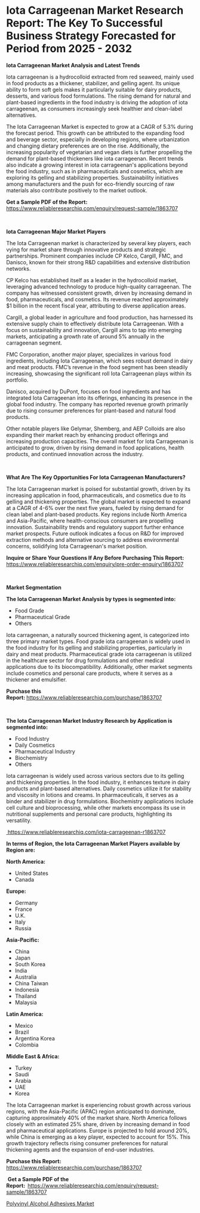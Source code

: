 <p><h1>Iota Carrageenan Market Research Report: The Key To Successful Business Strategy Forecasted for Period from 2025 - 2032</h1></p><p><strong>Iota Carrageenan Market Analysis and Latest Trends</strong></p>
<p><p>Iota carrageenan is a hydrocolloid extracted from red seaweed, mainly used in food products as a thickener, stabilizer, and gelling agent. Its unique ability to form soft gels makes it particularly suitable for dairy products, desserts, and various food formulations. The rising demand for natural and plant-based ingredients in the food industry is driving the adoption of iota carrageenan, as consumers increasingly seek healthier and clean-label alternatives.</p><p>The Iota Carrageenan Market is expected to grow at a CAGR of 5.3% during the forecast period. This growth can be attributed to the expanding food and beverage sector, especially in developing regions, where urbanization and changing dietary preferences are on the rise. Additionally, the increasing popularity of vegetarian and vegan diets is further propelling the demand for plant-based thickeners like iota carrageenan. Recent trends also indicate a growing interest in iota carrageenan's applications beyond the food industry, such as in pharmaceuticals and cosmetics, which are exploring its gelling and stabilizing properties. Sustainability initiatives among manufacturers and the push for eco-friendly sourcing of raw materials also contribute positively to the market outlook.</p></p>
<p><strong>Get a Sample PDF of the Report:&nbsp;</strong> <a href="https://www.reliableresearchiq.com/enquiry/request-sample/1863707?utm_campaign=3074&utm_medium=2&utm_source=Github&utm_content=ia&utm_term=03042025&utm_id=iota-carrageenan">https://www.reliableresearchiq.com/enquiry/request-sample/1863707</a></p>
<p>&nbsp;</p>
<p><strong>Iota Carrageenan Major Market Players</strong></p>
<p><p>The Iota Carrageenan market is characterized by several key players, each vying for market share through innovative products and strategic partnerships. Prominent companies include CP Kelco, Cargill, FMC, and Danisco, known for their strong R&D capabilities and extensive distribution networks. </p><p>CP Kelco has established itself as a leader in the hydrocolloid market, leveraging advanced technology to produce high-quality carrageenan. The company has witnessed consistent growth, driven by increasing demand in food, pharmaceuticals, and cosmetics. Its revenue reached approximately $1 billion in the recent fiscal year, attributing to diverse application areas.</p><p>Cargill, a global leader in agriculture and food production, has harnessed its extensive supply chain to effectively distribute Iota Carrageenan. With a focus on sustainability and innovation, Cargill aims to tap into emerging markets, anticipating a growth rate of around 5% annually in the carrageenan segment.</p><p>FMC Corporation, another major player, specializes in various food ingredients, including Iota Carrageenan, which sees robust demand in dairy and meat products. FMC’s revenue in the food segment has been steadily increasing, showcasing the significant roll Iota Carrageenan plays within its portfolio.</p><p>Danisco, acquired by DuPont, focuses on food ingredients and has integrated Iota Carrageenan into its offerings, enhancing its presence in the global food industry. The company has reported revenue growth primarily due to rising consumer preferences for plant-based and natural food products.</p><p>Other notable players like Gelymar, Shemberg, and AEP Colloids are also expanding their market reach by enhancing product offerings and increasing production capacities. The overall market for Iota Carrageenan is anticipated to grow, driven by rising demand in food applications, health products, and continued innovation across the industry.</p></p>
<p>&nbsp;</p>
<p><strong>What Are The Key Opportunities For Iota Carrageenan Manufacturers?</strong></p>
<p><p>The Iota Carrageenan market is poised for substantial growth, driven by its increasing application in food, pharmaceuticals, and cosmetics due to its gelling and thickening properties. The global market is expected to expand at a CAGR of 4-6% over the next five years, fueled by rising demand for clean label and plant-based products. Key regions include North America and Asia-Pacific, where health-conscious consumers are propelling innovation. Sustainability trends and regulatory support further enhance market prospects. Future outlook indicates a focus on R&D for improved extraction methods and alternative sourcing to address environmental concerns, solidifying Iota Carrageenan's market position.</p></p>
<p><strong>Inquire or Share Your Questions If Any Before Purchasing This Report:</strong> <a href="https://www.reliableresearchiq.com/enquiry/pre-order-enquiry/1863707?utm_campaign=3074&utm_medium=2&utm_source=Github&utm_content=ia&utm_term=03042025&utm_id=iota-carrageenan">https://www.reliableresearchiq.com/enquiry/pre-order-enquiry/1863707</a></p>
<p>&nbsp;</p>
<p><strong>Market Segmentation</strong></p>
<p><strong>The Iota Carrageenan Market Analysis by types is segmented into:</strong></p>
<p><ul><li>Food Grade</li><li>Pharmaceutical Grade</li><li>Others</li></ul></p>
<p><p>Iota carrageenan, a naturally sourced thickening agent, is categorized into three primary market types. Food grade iota carrageenan is widely used in the food industry for its gelling and stabilizing properties, particularly in dairy and meat products. Pharmaceutical grade iota carrageenan is utilized in the healthcare sector for drug formulations and other medical applications due to its biocompatibility. Additionally, other market segments include cosmetics and personal care products, where it serves as a thickener and emulsifier.</p></p>
<p><strong>Purchase this Report:&nbsp;</strong><a href="https://www.reliableresearchiq.com/purchase/1863707?utm_campaign=3074&utm_medium=2&utm_source=Github&utm_content=ia&utm_term=03042025&utm_id=iota-carrageenan">https://www.reliableresearchiq.com/purchase/1863707</a></p>
<p>&nbsp;</p>
<p><strong>The Iota Carrageenan Market Industry Research by Application is segmented into:</strong></p>
<p><ul><li>Food Industry</li><li>Daily Cosmetics</li><li>Pharmaceutical Industry</li><li>Biochemistry</li><li>Others</li></ul></p>
<p><p>Iota carrageenan is widely used across various sectors due to its gelling and thickening properties. In the food industry, it enhances texture in dairy products and plant-based alternatives. Daily cosmetics utilize it for stability and viscosity in lotions and creams. In pharmaceuticals, it serves as a binder and stabilizer in drug formulations. Biochemistry applications include cell culture and bioprocessing, while other markets encompass its use in nutritional supplements and personal care products, highlighting its versatility.</p></p>
<p><a href="https://www.reliableresearchiq.com/iota-carrageenan-r1863707?utm_campaign=3074&utm_medium=2&utm_source=Github&utm_content=ia&utm_term=03042025&utm_id=iota-carrageenan">&nbsp;https://www.reliableresearchiq.com/iota-carrageenan-r1863707</a></p>
<p><strong>In terms of Region, the Iota Carrageenan Market Players available by Region are:</strong></p>
<p>
    <p> <strong> North America: </strong>
        <ul>
            <li>United States</li>
            <li>Canada</li>
        </ul>
        </p> 
    <p> <strong> Europe: </strong>
        <ul>
            <li>Germany</li>
            <li>France</li>
            <li>U.K.</li>
            <li>Italy</li>
            <li>Russia</li>
        </ul>
        </p> 
    <p> <strong> Asia-Pacific: </strong>
        <ul>
            <li>China</li>
            <li>Japan</li>
            <li>South Korea</li>
            <li>India</li>
            <li>Australia</li>
            <li>China Taiwan</li>
            <li>Indonesia</li>
            <li>Thailand</li>
            <li>Malaysia</li>
        </ul>
        </p> 
    <p> <strong> Latin America: </strong>
        <ul>
            <li>Mexico</li>
            <li>Brazil</li>
            <li>Argentina Korea</li>
            <li>Colombia</li>
        </ul>
        </p> 
    <p> <strong> Middle East & Africa: </strong>
        <ul>
            <li>Turkey</li>
            <li>Saudi</li>
            <li>Arabia</li>
            <li>UAE</li>
            <li>Korea</li>
        </ul>
    </p>
    </p>
<p><p>The Iota Carrageenan market is experiencing robust growth across various regions, with the Asia-Pacific (APAC) region anticipated to dominate, capturing approximately 40% of the market share. North America follows closely with an estimated 25% share, driven by increasing demand in food and pharmaceutical applications. Europe is projected to hold around 20%, while China is emerging as a key player, expected to account for 15%. This growth trajectory reflects rising consumer preferences for natural thickening agents and the expansion of end-user industries.</p></p>
<p><strong>Purchase this Report: </strong><a href="https://www.reliableresearchiq.com/purchase/1863707?utm_campaign=3074&utm_medium=2&utm_source=Github&utm_content=ia&utm_term=03042025&utm_id=iota-carrageenan">https://www.reliableresearchiq.com/purchase/1863707</a></p>
<p>&nbsp;<strong>Get a Sample PDF of the Report:&nbsp;&nbsp;</strong><a href="https://www.reliableresearchiq.com/enquiry/request-sample/1863707?utm_campaign=3074&utm_medium=2&utm_source=Github&utm_content=ia&utm_term=03042025&utm_id=iota-carrageenan">https://www.reliableresearchiq.com/enquiry/request-sample/1863707</a></p>
<p><strong></strong></p>
<p><p><a href="https://github.com/zanoligarav/Market-Research-Report-List-1/blob/main/polyvinyl-alcohol-adhesives-market.md?utm_campaign=3074&utm_medium=2&utm_source=Github&utm_content=ia&utm_term=03042025&utm_id=iota-carrageenan">Polyvinyl Alcohol Adhesives Market</a></p></p>